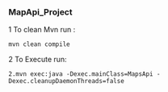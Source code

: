 ### MapApi_Project

1 To clean Mvn run :

```
mvn clean compile
```

2 To Execute run: 
```
2.mvn exec:java -Dexec.mainClass=MapsApi -Dexec.cleanupDaemonThreads=false
```
